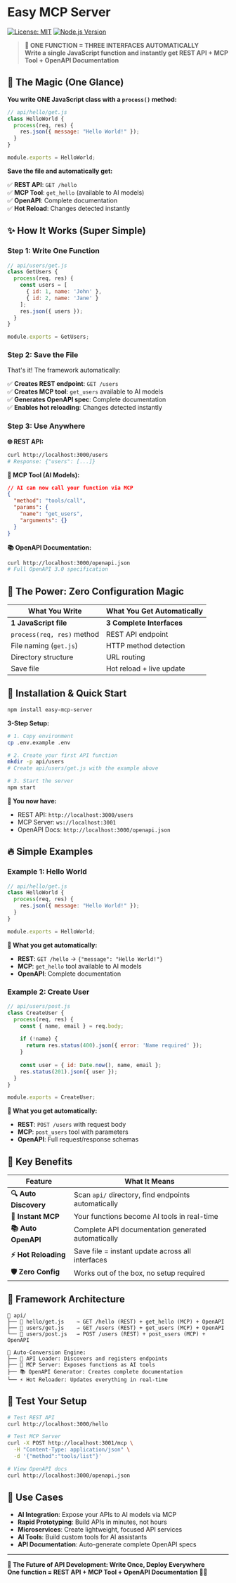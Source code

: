 # Easy MCP Server

[![License: MIT](https://img.shields.io/badge/License-MIT-yellow.svg)](https://opensource.org/licenses/MIT)
[![Node.js Version](https://img.shields.io/badge/node-%3E%3D16.0.0-brightgreen.svg)](https://nodejs.org/)

> **🎯 ONE FUNCTION = THREE INTERFACES AUTOMATICALLY**  
> **Write a single JavaScript function and instantly get REST API + MCP Tool + OpenAPI Documentation**

## 🚀 **The Magic (One Glance)**

**You write ONE JavaScript class with a `process()` method:**

```javascript
// api/hello/get.js
class HelloWorld {
  process(req, res) {
    res.json({ message: "Hello World!" });
  }
}

module.exports = HelloWorld;
```

**Save the file and automatically get:**

✅ **REST API**: `GET /hello`  
✅ **MCP Tool**: `get_hello` (available to AI models)  
✅ **OpenAPI**: Complete documentation  
✅ **Hot Reload**: Changes detected instantly  

## ✨ **How It Works (Super Simple)**

### **Step 1: Write One Function**
```javascript
// api/users/get.js
class GetUsers {
  process(req, res) {
    const users = [
      { id: 1, name: 'John' },
      { id: 2, name: 'Jane' }
    ];
    res.json({ users });
  }
}

module.exports = GetUsers;
```

### **Step 2: Save the File**
That's it! The framework automatically:

✅ **Creates REST endpoint**: `GET /users`  
✅ **Creates MCP tool**: `get_users` available to AI models  
✅ **Generates OpenAPI spec**: Complete documentation  
✅ **Enables hot reloading**: Changes detected instantly  

### **Step 3: Use Anywhere**

**🌐 REST API:**
```bash
curl http://localhost:3000/users
# Response: {"users": [...]}
```

**🤖 MCP Tool (AI Models):**
```json
// AI can now call your function via MCP
{
  "method": "tools/call",
  "params": {
    "name": "get_users",
    "arguments": {}
  }
}
```

**📚 OpenAPI Documentation:**
```bash
curl http://localhost:3000/openapi.json
# Full OpenAPI 3.0 specification
```

## 🎯 **The Power: Zero Configuration Magic**

| What You Write | What You Get Automatically |
|----------------|----------------------------|
| **1 JavaScript file** | **3 Complete Interfaces** |
| `process(req, res)` method | REST API endpoint |
| File naming (`get.js`) | HTTP method detection |
| Directory structure | URL routing |
| Save file | Hot reload + live update |

## 🚀 **Installation & Quick Start**

```bash
npm install easy-mcp-server
```

**3-Step Setup:**

```bash
# 1. Copy environment
cp .env.example .env

# 2. Create your first API function
mkdir -p api/users
# Create api/users/get.js with the example above

# 3. Start the server
npm start
```

**🎉 You now have:**
- REST API: `http://localhost:3000/users`
- MCP Server: `ws://localhost:3001` 
- OpenAPI Docs: `http://localhost:3000/openapi.json`

## 🔥 **Simple Examples**

### **Example 1: Hello World**
```javascript
// api/hello/get.js
class HelloWorld {
  process(req, res) {
    res.json({ message: "Hello World!" });
  }
}

module.exports = HelloWorld;
```

**🎯 What you get automatically:**
- **REST**: `GET /hello` → `{"message": "Hello World!"}`
- **MCP**: `get_hello` tool available to AI models
- **OpenAPI**: Complete documentation

### **Example 2: Create User**
```javascript
// api/users/post.js
class CreateUser {
  process(req, res) {
    const { name, email } = req.body;
    
    if (!name) {
      return res.status(400).json({ error: 'Name required' });
    }
    
    const user = { id: Date.now(), name, email };
    res.status(201).json({ user });
  }
}

module.exports = CreateUser;
```

**🎯 What you get automatically:**
- **REST**: `POST /users` with request body
- **MCP**: `post_users` tool with parameters
- **OpenAPI**: Full request/response schemas

## 🌟 **Key Benefits**

| Feature | What It Means |
|---------|---------------|
| **🔍 Auto Discovery** | Scan `api/` directory, find endpoints automatically |
| **🤖 Instant MCP** | Your functions become AI tools in real-time |
| **📚 Auto OpenAPI** | Complete API documentation generated automatically |
| **⚡ Hot Reloading** | Save file = instant update across all interfaces |
| **🛡️ Zero Config** | Works out of the box, no setup required |

## 🔧 **Framework Architecture**

```
📁 api/
├── 📄 hello/get.js    → GET /hello (REST) + get_hello (MCP) + OpenAPI
├── 📄 users/get.js    → GET /users (REST) + get_users (MCP) + OpenAPI
└── 📄 users/post.js   → POST /users (REST) + post_users (MCP) + OpenAPI

🔄 Auto-Conversion Engine:
├── 📡 API Loader: Discovers and registers endpoints
├── 🤖 MCP Server: Exposes functions as AI tools
├── 📚 OpenAPI Generator: Creates complete documentation
└── ⚡ Hot Reloader: Updates everything in real-time
```

## 🧪 **Test Your Setup**

```bash
# Test REST API
curl http://localhost:3000/hello

# Test MCP Server
curl -X POST http://localhost:3001/mcp \
  -H "Content-Type: application/json" \
  -d '{"method":"tools/list"}'

# View OpenAPI docs
curl http://localhost:3000/openapi.json
```

## 🎯 **Use Cases**

- **AI Integration**: Expose your APIs to AI models via MCP
- **Rapid Prototyping**: Build APIs in minutes, not hours
- **Microservices**: Create lightweight, focused API services
- **AI Tools**: Build custom tools for AI assistants
- **API Documentation**: Auto-generate complete OpenAPI specs

---

**🎯 The Future of API Development: Write Once, Deploy Everywhere**  
**One function = REST API + MCP Tool + OpenAPI Documentation** 🚀✨
